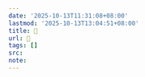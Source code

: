 ```yaml
---
date: '2025-10-13T11:31:08+08:00'
lastmod: '2025-10-13T13:04:51+08:00'
title: 󰨙
url: 󰨙
tags: []
src:
note:
---
```

